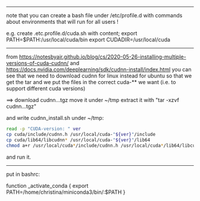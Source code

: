 ----------------


note that you can create a bash file under 
/etc/profile.d
with commands about environments that will run for all users !

e.g.
create .etc.profile.d/cuda.sh
with content;
export PATH=$PATH:/usr/local/cuda/bin
export CUDADIR=/usr/local/cuda


----------------


from 
https://notesbyair.github.io/blog/cs/2020-05-26-installing-multiple-versions-of-cuda-cudnn/ 
and 
https://docs.nvidia.com/deeplearning/sdk/cudnn-install/index.html
you can see that we need to download cudnn for linux instead for ubuntu so that we get the tar and we put the files in the correct cuda-** we want (i.e. to support different cuda versions)


==> download cudnn...tgz
move it under ~/tmp
extract it with "tar -xzvf cudnn...tgz"

and write cudnn_install.sh under ~/tmp:
```bash
read -p "CUDA-version: " ver
cp cuda/include/cudnn.h /usr/local/cuda-"${ver}"/include
cp cuda/lib64/libcudnn* /usr/local/cuda-"${ver}"/lib64
chmod a+r /usr/local/cuda*/include/cudnn.h /usr/local/cuda*/lib64/libcudnn*
```
and run it.



-----------------


put in bashrc:

function _activate_conda {
   export PATH=/home/christina/miniconda3/bin/:$PATH
}
